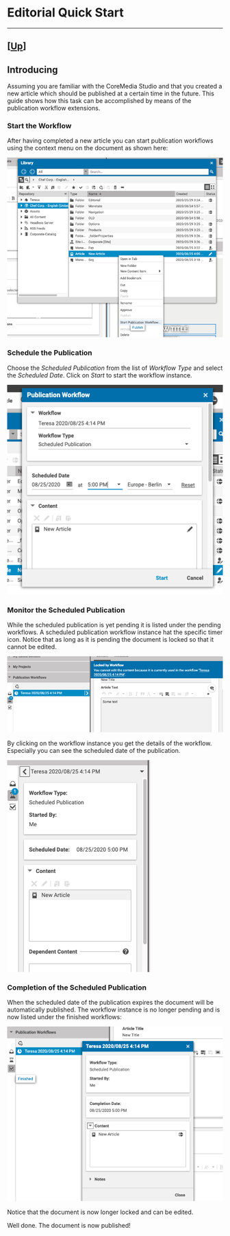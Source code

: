 # Editorial Quick Start

--------------------------------------------------------------------------------

\[[Up](README.md)\] 
--------------------------------------------------------------------------------

## Introducing

Assuming you are familiar with the CoreMedia Studio and that you created a
new article which should be published at a certain time in the future. This guide shows how this task can be accomplished
by means of the publication workflow extensions.

### Start the Workflow

After having completed a new article you can start publication workflows using 
the context menu on the document as shown here:

![ContextMenu-Publication-Workflows](images/contextmenu-publication-workflows.png)

### Schedule the Publication

Choose the _Scheduled Publication_ from the list of _Workflow Type_ and select the
_Scheduled Date_. Click on _Start_ to start the workflow instance.

![Schedule-Publication](images/schedule-publication.png)

### Monitor the Scheduled Publication

While the scheduled publication is yet pending it is listed under the pending workflows.
A scheduled publication workflow instance hat the specific timer icon.
Notice that as long as it is pending the document is locked so that it cannot be edited.

![Monitor-Scheduled-Publication](images/monitor-scheduled-publication.png)

By clicking on the workflow instance you get the details of the workflow. Especially
you can see the scheduled date of the publication.

![Details-Scheduled-Publication](images/details-scheduled-publication.png)

### Completion of the Scheduled Publication

When the scheduled date of the publication expires the document will be automatically
published. The workflow instance is no longer pending and is now listed under the finished workflows:

![Finished-Scheduled-Publication](images/finished-scheduled-publication.png)

Notice that the document is now longer locked and can be edited.

Well done. The document is now published!
